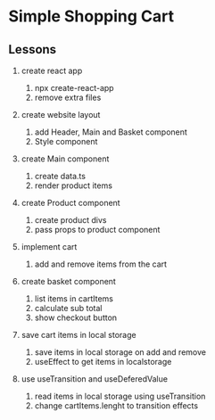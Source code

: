# Simple Shopping Cart

## Lessons

1. create react app
    1. npx create-react-app
    2. remove extra files

2. create website layout
    1. add Header, Main and Basket component
    2. Style component

3. create Main component
    1. create data.ts
    2. render product items

4. create Product component
    1. create product divs
    2. pass props to product component

5. implement cart
    1. add and remove items from the cart

6. create basket component
    1. list items in cartItems
    2. calculate sub total
    3. show checkout button

7. save cart items in local storage
    1. save items in local storage on add and remove
    2. useEffect to get items in localstorage

8. use useTransition and useDeferedValue
    1. read items in local storage using useTransition
    2. change cartItems.lenght to transition effects
